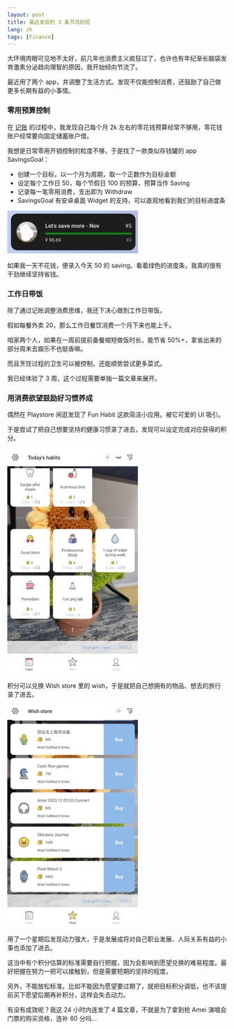 ```yaml
---
layout: post
title: 最近发现的 3 条节流妙招
lang: zh
tags: [Finance]
---
```


大环境肉眼可见地不太好，前几年也消费主义疯狂过了，也许也有年纪渐长脑袋发育激素分泌趋向理智的原因，我开始倾向节流了。

最近用了两个 app，并调整了生活方式。发现不仅能控制消费，还鼓励了自己做更多长期有益的小事情。


### 零用预算控制

在 [记账](https://vivionlin.github.io/2023/11/09/My-Money-Management-Method.html) 的过程中，我发现自己每个月 2k 左右的零花钱预算经常不够用，零花钱账户经常要向固定储蓄账户借。

我想是日常零用开销控制的粒度不够，于是找了一款类似存钱罐的 app SavingsGoal：
 * 创建一个目标，以一个月为周期，取一个正数作为目标金额
 * 设定每个工作日 50，每个节假日 100 的预算，预算当作 Saving
 * 记录每一笔零用消费，支出即为 Withdraw
 * SavingsGoal 有安卓桌面 Widget 的支持，可以直观地看到我们的目标进度条

<img src="/assets/img/SavingsGoal-widget.png" alt="SavingsGoal's Android widget" width="300" />

如果我一天不花钱，便录入今天 50 的 saving。看着绿色的进度条，我真的很有干劲继续坚持省钱。


### 工作日带饭

除了通过记账调整消费思维，我还下决心做到工作日带饭。

假如每餐外卖 20，那么工作日餐饮消费一个月下来也能上千。

咱家两个人，如果在一周前提前备餐缩短做饭时长，能节省 50%+，拿省出来的部分周末去娱乐不也挺香嘛。

而且烹饪过程的卫生可以被控制，还能顺势尝试更多菜式。

我已经体验了 3 周，这个过程需要单独一篇文章来展开。


### 用消费欲望鼓励好习惯养成

偶然在 Playstore 闲逛发现了 Fun Habit 这款简洁小应用。被它可爱的 UI 吸引。

于是尝试了把自己想要坚持的健康习惯录了进去，发现可以设定完成对应获得的积分。

<img src="/assets/img/FunHabit-habits.png" alt="Some of my habits in FunHabit" width="300" />

积分可以兑换 Wish store 里的 wish，于是就把自己想拥有的物品、想去的旅行录了进去。

<img src="/assets/img/FunHabit-WishStore.png" alt="Some of my wishes in FunHabit" width="300" />

用了一个星期后发现动力强大，于是发展成将对自己职业发展、人际关系有益的小事也添加了进去。

这当中有个积分估算的标准需要自行把握，因为会影响到愿望兑换的难易程度。最好把握在努力一把可以接触到，但是需要短期的坚持的程度。

另外，不能放松标准。比如不能因为愿望要过期了，就把目标积分调低，也不该提前买下愿望后期再补积分，这样会失去动力。

有没有成效呢？我这 24 小时内连发了 4 篇文章，不就是为了拿到抢 Amei 演唱会门票的购买资格，连补 60 分吗...

